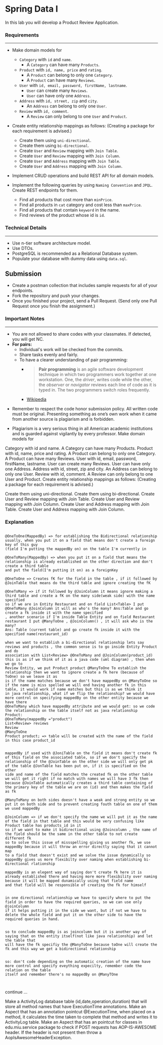 
# Spring Data I

In this lab you will develop a Product Review Application.

###  Requirements
---
* Make domain models for
	* `Category` with `id` and `name`.
		* A `Category` can have many `Products`.
	* `Product` with `id, name, price` and `rating`.
		* A `Product` can belong to only one `Category`.
		* A `Product` can have many `Reviews`.
	* `User` with `id, email, password, firstName, lastname`.
		* `User` can create many `Reviews`.
		* `User` can have only one `Address`.
	* `Address` with `id, street, zip` and `city`.
		* An `Address` can belong to only one `User`. 
	* `Review` with `id, comment`.
		* A `Review` can only belong to one `User` and `Product`.
* Create entity relationship mappings as follows: (Creating a package for each requirement is advised.)
	* Create them using `uni-directional`.
	* Create them using `bi-directional`.
	* Create `User` and `Review` mapping with  `Join Table`.
	* Create `User` and `Review` mapping with  `Join Column`.
	* Create `User` and `Address` mapping with  `Join Table`.
	* Create `User` and `Address` mapping with  `Join Column`.

* Implement CRUD operations and build REST API for all domain models.

* Implement the following queries by using `Naming Convention` and `JPQL`. Create REST endpoints for them.
	* Find all products that cost more than `minPrice`.
	* Find all products in `cat` category and cost less than `maxPrice`.
	* Find all products that contain `keyword` in the name.
	* Find reviews of the product whose id is `id`. 

### Technical Details
---
* Use n-tier software architecture model.
* Use DTOs.
* PostgreSQL is recommended as a Relational Database system.
* Populate your database with dummy data using `data.sql`.


## Submission

* Create a postman collection that includes sample requests for all of your endpoints.
* Fork the repository and push your changes.
* Once you finished your project, send a Pull Request. (Send only one Pull Request once you finish the assignment.)

### Important Notes
---

 * You are not allowed to share codes with your classmates. If detected, you will get NC.
 * **For pairs:**
	 * Individual's work will be checked from the commits.
	 *  Share tasks evenly and fairly.
	 *  To have a clearer understanding of pair programming:
		 *  > **Pair programming** is an agile software development technique in which two programmers work together at one workstation. One, the _driver_, writes code while the other, the _observer_ or _navigator_ reviews each line of code as it is typed in. The two programmers switch roles frequently. 
		 * [Wikipedia](https://en.wikipedia.org/wiki/Pair_programming#:~:text=Pair%20programming%20is%20an%20agile,two%20programmers%20switch%20roles%20frequently.)

-   Remember to respect the code honor submission policy. All written code must be original. Presenting something as one’s own work when it came from another source is plagiarism and is forbidden.
    
-   Plagiarism is a very serious thing in all American academic institutions and is guarded against vigilantly by every professor.
	Make domain models for

Category with id and name.
A Category can have many Products.
Product with id, name, price and rating.
A Product can belong to only one Category.
A Product can have many Reviews.
User with id, email, password, firstName, lastname.
User can create many Reviews.
User can have only one Address.
Address with id, street, zip and city.
An Address can belong to only one User.
Review with id, comment.
A Review can only belong to one User and Product.
Create entity relationship mappings as follows: (Creating a package for each requirement is advised.)

Create them using uni-directional.
Create them using bi-directional.
Create User and Review mapping with Join Table.
Create User and Review mapping with Join Column.
Create User and Address mapping with Join Table.
Create User and Address mapping with Join Column.



### Explanation


```

@OneToOne(MappedBy) => for establishing the Bidirectional relationship usually, when you put it on a field that means don't create a foreign key of this guy
(field I'm putting the mappedBy on) on the table I'm currently in

@OneToMany(MappedBy) => when you put it on a field that means the relationship is already established on the other direction and don't create a third table
and put the field(I'm putting it on) as a foreignKey

@OneToOne => Creates fK for the field in the table , if it followed by @JoinTable that means do the third table and ignore creating the fK

@OneToMany => if it followed by @JoinColumn it means ignore making a third table and create a fK on the many side(weak side) with the name specified
so if we are in Entity Restaurant and on field List<Table> I put @OneToMany @JoinColumn it will as who's the many? Ans:Table and go create a fk inside it with the name specified
, another scenario if I'm inside Table Entity and on field Restaurant restaurant I put @ManyToOne , @JoinColumn() , it will ask who is the many?
Ans: Table (current table) and go create fk inside it with the specified name(restaurant_id)

when we want to establish a bi-directional relationship lets say reviews and products , the common sense is to go inside Entity Product and do
association with List<Review> @OneToMany and @JoinColumn(product_id) this is as if we think of it as a java code (uml diagram) , then when we go to
Review Entity, we put Product product @ManyToOne To establish the relationship then we want to ignore create a fk here (because of ToOne) so we leave it as
is if the name matches because we don't have mappedBy on @ManyToOne so if the name is miss spelled we will end having another fk in this table, it would work if name matches but this is as we think it
in java relationship, what if we flip the relationship? we would have more control on specifying mappedBy on the other entity because we have there
@OneToMany which have mappedBy attribute and we would get: so we code the relationship on the table itself not as java relationship
Product:
@OneToMany(mappedBy ="product")
List<Review> reviews
Review
@ManyToOne
Product product; => table will be created with the name of the field in this case product_id


mappedBy if used with @JoniTable on the field it means don't create fk of this field on the associated table, so if we don't specify the
relationship of the @JoinTable on the other side we will only get pk of the table @JonTable has been put on, if it is specified on the other
side and name of the field matches the created fk on the other table we will get it right if no match with names we will have 3 fk then
because @JoinTable automatically creates a third table containing of the primary key of the table we are on (id) and then makes the field as fk

@ManyToMany on both sides doesn't have a weak and strong entity so we put it on both side and to prevent creating fouth table on one of them we used mappedBy

@JoinColumn => if we don't specify the name we will put it as the name of the field in that table and this would be very confusing like Product table has products_id in it
so if we want to make it bidirectional using @Joincolumn , the name of the field should be the same in the other table to not create different fk
so to solve this issue of missspelling giving us another fk, we use mappedBy because it will throw an error directly saying that it cannot map
to a field that doesn't exist and we solve the issue dynamically so mappedBy gives us more flexibilty over naming when establishing bi-directional rlationship

mappedBy is an elegent way of saying don't create fk here it is already established there and having more more flexibility over naming because it will be mapped dunamically using that field name
and that field will be responsible of creating the fk for himself


in one directional relationship we have to specify where to put the field in order to have the required queries, so we can use only @joinColumn
if it helps putting it in the side we want, but if not we have to delete the whole field and put it on the other side to have the required queries in hand.


so to conclude mappedBy is as joincolumn but it is another way of saying that on the entity itself(not like java relationship) and let the table that
will have the fk specifiy the @ManyToOne because toOne will create the fk and this way we get a bidirectional relationship


so: don't code depending on the automatic creation of the name have more control and specify eveything expecilty, remember code the relation on the table
itself and remember there's no mappedBy on @ManyTOne 



```



continue ... 


Make a ActivityLog database table (id,date,operation,duration) that will store all method names that have ExecutionTime annotations.
Make an Aspect that has an annotation pointcut @ExecutionTime, when placed on a method, it calculates the time taken to complete that method and writes it to ActivityLog table.
Make an Aspect that has an pointcut for classes in edu.miu.service package to check if POST requests has AOP-IS-AWESOME header. If the header is not present then throw a AopIsAwesomeHeaderException.



